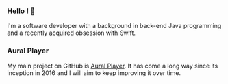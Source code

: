 ### Hello ! 👋

I'm a software developer with a background in back-end Java programming and a recently acquired obsession with Swift.

### Aural Player ###

My main project on GitHub is [Aural Player](https://github.com/kartik-venugopal/aural-player). It has come a long way since its inception in 2016 and I will aim to keep improving it over time.
